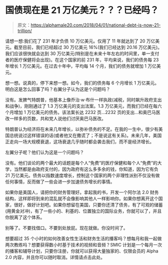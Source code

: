 # 国债现在是 21 万亿美元？？？已经吗？

> 原文：<https://alphamale20.com/2018/04/01/national-debt-is-now-21-trillion/>

请想一想:我们花了 231 年才负债 10 万亿美元。仅用了 11 年就达到了 20 万亿美元。截至目前，我们已经超过 30 万亿美元 16%(我们已经达到 20.16 万亿美元)。我们应该很快就会达到 30 万亿美元(特别是在未来十年左右的时间里，单一支付者的医疗保健将会出现)。在这个国家的前 231 年，平均来说，我们的债务每 23 年增长 1 万亿美元。在过去十年中，平均每 14 个月，我们的债务就增加 1 万亿美元。

想一想。说真的，停下来想一想。如今，我们的债务每 6 个月增长 1 万亿美元。明白这是怎么回事了吗？右翼分子认为这是个问题吗？

没有。发脾气特朗普，他基本上像乔治·w·布什一样执政(减税，同时飙升政府支出和战争)，刚刚通过了 1.3 万亿美元的支出法案。1.3 万亿美元，而我们已经在每六个月增加 1 万亿美元的债务。该法案长达 2232 页...2232 页的支出...和奥巴马医改一样多的页数，共和党人说他们讨厌奥巴马医改。

特朗普认为经济将在未来几年增长，以弥补债务的不足。在我的一生中，很少有美国总统说过这样错误的话(或者他又在撒谎了；不是说这有关系)。未来几年，美国正走向一场大规模衰退，这场衰退几乎随时都会袭击我们，而不是经济增长。

左翼分子呢？他们认为这是一个问题吗？

没有。他们谈论的两个最大的话题是每个人“免费”的医疗保健和每个人“免费”的大学，当然都是由政府支付的，因为政府有这么多多余的钱，你知道，因为它有负 21 万亿美元。债务以指数速度增长，控制这个国家的两个非理性派别不仅没有做任何事情，反而做了一些会进一步加速债务增长的事情。

如果你是美国人，请把你的财务管理好。拿起我的书，开发一个阿尔法 2.0 财务结构，这样即将到来的混乱就不会像影响其他人一样影响你。如果你想离开这个国家，很好，做好计划吧。如果你想留在美国，只要你还清了债务，有了可观的储蓄(用黄金对冲)，有了一些小的、利基的、位置独立的国际业务，你就可以了，并且你脱离了这个体系。

别等了。不要找借口。不要到处放屁。现在就做。你没时间了。

想要超过 35 个小时的如何改善女性生活和财务生活的播客吗？想每月和我一起做两次教练吗？想要获得数小时基于技术的视频和音频？SMIC 计划是一个每月一次的播客和辅导计划，只要你注册，你就可以获得大量独家的、仅限会员的 Alpha 2.0 内容，并且你可以随时取消。详情请点击此处。